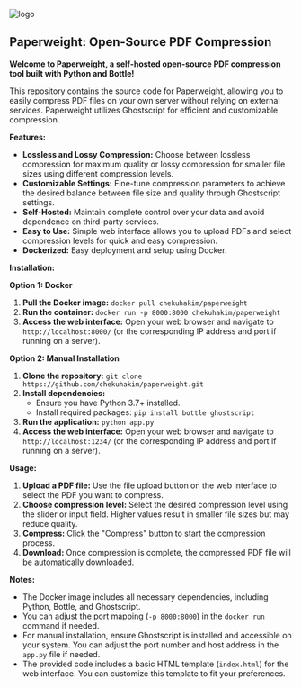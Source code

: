 


![logo](https://i.imgur.com/UlkICmf.png)
## Paperweight: Open-Source PDF Compression

**Welcome to Paperweight, a self-hosted open-source PDF compression tool built with Python and Bottle!**

This repository contains the source code for Paperweight, allowing you to easily compress PDF files on your own server without relying on external services. Paperweight utilizes Ghostscript for efficient and customizable compression.

**Features:**

*   **Lossless and Lossy Compression:** Choose between lossless compression for maximum quality or lossy compression for smaller file sizes using different compression levels.
*   **Customizable Settings:** Fine-tune compression parameters to achieve the desired balance between file size and quality through Ghostscript settings.
*   **Self-Hosted:** Maintain complete control over your data and avoid dependence on third-party services.
*   **Easy to Use:** Simple web interface allows you to upload PDFs and select compression levels for quick and easy compression. 
*   **Dockerized:** Easy deployment and setup using Docker.

**Installation:**

**Option 1: Docker**

1.  **Pull the Docker image:** `docker pull chekuhakim/paperweight`
2.  **Run the container:** `docker run -p 8000:8000 chekuhakim/paperweight`
3.  **Access the web interface:** Open your web browser and navigate to `http://localhost:8000/` (or the corresponding IP address and port if running on a server).

**Option 2: Manual Installation**

1.  **Clone the repository:** `git clone https://github.com/chekuhakim/paperweight.git`
2.  **Install dependencies:** 
    *   Ensure you have Python 3.7+ installed.
    *   Install required packages: `pip install bottle ghostscript`
3.  **Run the application:** `python app.py`
4.  **Access the web interface:** Open your web browser and navigate to `http://localhost:1234/` (or the corresponding IP address and port if running on a server).

**Usage:**

1.  **Upload a PDF file:** Use the file upload button on the web interface to select the PDF you want to compress.
2.  **Choose compression level:** Select the desired compression level using the slider or input field. Higher values result in smaller file sizes but may reduce quality.
3.  **Compress:** Click the "Compress" button to start the compression process.
4.  **Download:** Once compression is complete, the compressed PDF file will be automatically downloaded.

**Notes:**

*   The Docker image includes all necessary dependencies, including Python, Bottle, and Ghostscript.
*   You can adjust the port mapping (`-p 8000:8000`) in the `docker run` command if needed. 
*   For manual installation, ensure Ghostscript is installed and accessible on your system. You can adjust the port number and host address in the `app.py` file if needed. 
*   The provided code includes a basic HTML template (`index.html`) for the web interface. You can customize this template to fit your preferences.
